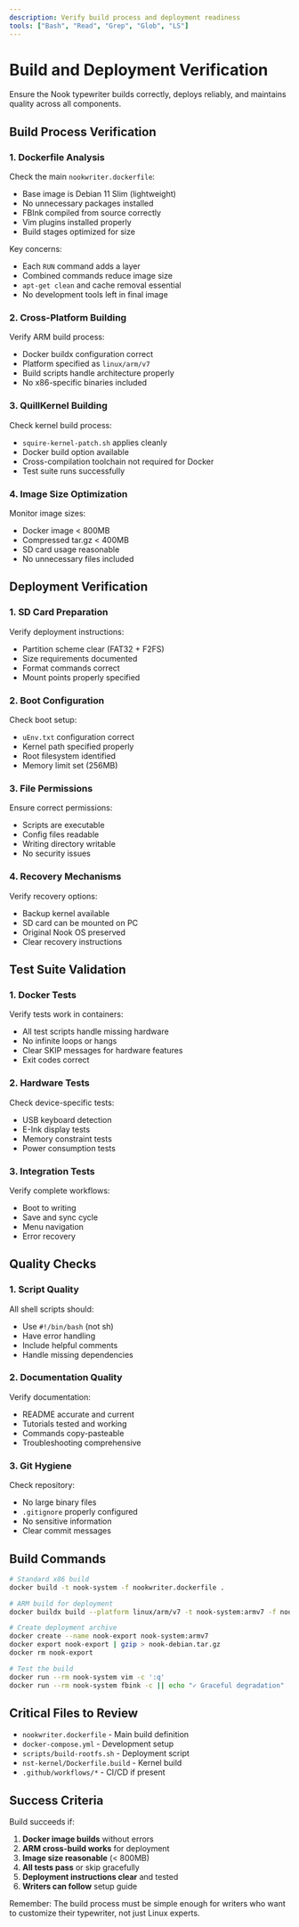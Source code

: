 ```yaml
---
description: Verify build process and deployment readiness
tools: ["Bash", "Read", "Grep", "Glob", "LS"]
---
```


# Build and Deployment Verification

Ensure the Nook typewriter builds correctly, deploys reliably, and maintains quality across all components.

## Build Process Verification

### 1. Dockerfile Analysis
Check the main `nookwriter.dockerfile`:
- Base image is Debian 11 Slim (lightweight)
- No unnecessary packages installed
- FBInk compiled from source correctly
- Vim plugins installed properly
- Build stages optimized for size

Key concerns:
- Each `RUN` command adds a layer
- Combined commands reduce image size
- `apt-get clean` and cache removal essential
- No development tools left in final image

### 2. Cross-Platform Building
Verify ARM build process:
- Docker buildx configuration correct
- Platform specified as `linux/arm/v7`
- Build scripts handle architecture properly
- No x86-specific binaries included

### 3. QuillKernel Building
Check kernel build process:
- `squire-kernel-patch.sh` applies cleanly
- Docker build option available
- Cross-compilation toolchain not required for Docker
- Test suite runs successfully

### 4. Image Size Optimization
Monitor image sizes:
- Docker image < 800MB
- Compressed tar.gz < 400MB
- SD card usage reasonable
- No unnecessary files included

## Deployment Verification

### 1. SD Card Preparation
Verify deployment instructions:
- Partition scheme clear (FAT32 + F2FS)
- Size requirements documented
- Format commands correct
- Mount points properly specified

### 2. Boot Configuration
Check boot setup:
- `uEnv.txt` configuration correct
- Kernel path specified properly
- Root filesystem identified
- Memory limit set (256MB)

### 3. File Permissions
Ensure correct permissions:
- Scripts are executable
- Config files readable
- Writing directory writable
- No security issues

### 4. Recovery Mechanisms
Verify recovery options:
- Backup kernel available
- SD card can be mounted on PC
- Original Nook OS preserved
- Clear recovery instructions

## Test Suite Validation

### 1. Docker Tests
Verify tests work in containers:
- All test scripts handle missing hardware
- No infinite loops or hangs
- Clear SKIP messages for hardware features
- Exit codes correct

### 2. Hardware Tests
Check device-specific tests:
- USB keyboard detection
- E-Ink display tests
- Memory constraint tests
- Power consumption tests

### 3. Integration Tests
Verify complete workflows:
- Boot to writing
- Save and sync cycle
- Menu navigation
- Error recovery

## Quality Checks

### 1. Script Quality
All shell scripts should:
- Use `#!/bin/bash` (not sh)
- Have error handling
- Include helpful comments
- Handle missing dependencies

### 2. Documentation Quality
Verify documentation:
- README accurate and current
- Tutorials tested and working
- Commands copy-pasteable
- Troubleshooting comprehensive

### 3. Git Hygiene
Check repository:
- No large binary files
- `.gitignore` properly configured
- No sensitive information
- Clear commit messages

## Build Commands

```bash
# Standard x86 build
docker build -t nook-system -f nookwriter.dockerfile .

# ARM build for deployment
docker buildx build --platform linux/arm/v7 -t nook-system:armv7 -f nookwriter.dockerfile .

# Create deployment archive
docker create --name nook-export nook-system:armv7
docker export nook-export | gzip > nook-debian.tar.gz
docker rm nook-export

# Test the build
docker run --rm nook-system vim -c ':q'
docker run --rm nook-system fbink -c || echo "✓ Graceful degradation"
```

## Critical Files to Review

- `nookwriter.dockerfile` - Main build definition
- `docker-compose.yml` - Development setup
- `scripts/build-rootfs.sh` - Deployment script
- `nst-kernel/Dockerfile.build` - Kernel build
- `.github/workflows/*` - CI/CD if present

## Success Criteria

Build succeeds if:
1. **Docker image builds** without errors
2. **ARM cross-build works** for deployment
3. **Image size reasonable** (< 800MB)
4. **All tests pass** or skip gracefully
5. **Deployment instructions clear** and tested
6. **Writers can follow** setup guide

Remember: The build process must be simple enough for writers who want to customize their typewriter, not just Linux experts.